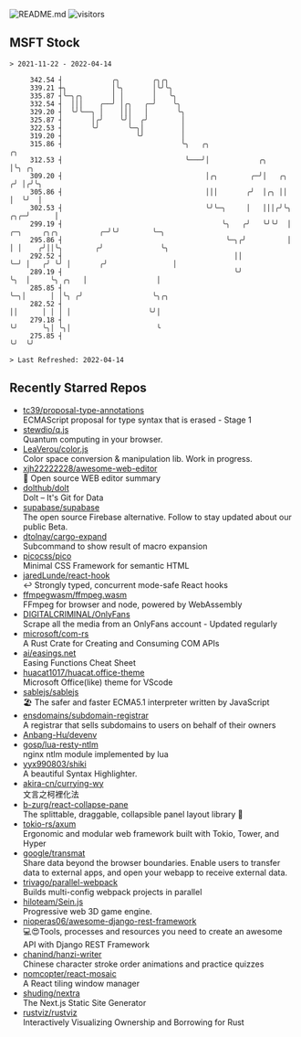 ![README.md](https://github.com/Gerhut/Gerhut/workflows/README.md/badge.svg)
![visitors](https://visitors.vercel.app/Gerhut/Gerhut?token=8cf69d1f6813d272ef062726b6070c9be4ff72038cfe5a7ded7384a8da65d866)

## MSFT Stock

```
> 2021-11-22 - 2022-04-14

     342.54 ┤            ╭╮        ╭╮╭╮                                                                          
     339.21 ┼╮           │╰╮       │╰╯╰╮                                                                         
     335.87 ┤╰─╮╭╮       │ │       │   ╰╮                                                                        
     332.54 ┤  │││    ╭──╯ │╭╮   ╭─╯    ╰╮                                                                       
     329.20 ┤  ╰╯╰──╮ │    │││   │       ╰╮                                                                      
     325.87 ┤       │╭╯    ╰╯│  ╭╯        │                                                                      
     322.53 ┤       ╰╯       ╰─╮│         │                                                                      
     319.20 ┤                  ╰╯         │                                                                      
     315.86 ┤                             ╰╮   ╭╮                                                  ╭╮            
     312.53 ┤                              ╰───╯│            ╭╮                                    │╰╮ ╭╮        
     309.20 ┤                                   │╭╮        ╭─╯│   ╭╮                              ╭╯ │╭╯╰╮       
     305.86 ┤                                   │││       ╭╯  │╭╮ ││                              │  ╰╯  │       
     302.53 ┤                                   ╰╯╰─╮     │   │││╭╯╰╮                         ╭╮╭─╯      │       
     299.19 ┤                                       ╰╮   ╭╯   ╰╯╰╯  │ ╭─╮     ╭╮╭╮          ╭─╯╰╯        ╰─╮     
     295.86 ┤                                        ╰─╮╭╯          │ │ │    ╭╯││╰╮        ╭╯              ╰╮    
     292.52 ┤                                          ││           ╰─╯ │   ╭╯ ╰╯ │       ╭╯                │    
     289.19 ┤                                          ╰╯               ╰╮  │     ╰╮ ╭╮   │                 │    
     285.85 ┤                                                            ╰─╮│      │ │╰╮ ╭╯                 ╰╮╭╮ 
     282.52 ┤                                                              ││      │ │ │ │                   ╰╯│ 
     279.18 ┤                                                              ╰╯      ╰╮│ ╰╮│                     ╰ 
     275.85 ┤                                                                       ╰╯  ╰╯                       

> Last Refreshed: 2022-04-14
```

## Recently Starred Repos

- [tc39/proposal-type-annotations](https://github.com/tc39/proposal-type-annotations)  
  ECMAScript proposal for type syntax that is erased - Stage 1
- [stewdio/q.js](https://github.com/stewdio/q.js)  
  Quantum computing in your browser.
- [LeaVerou/color.js](https://github.com/LeaVerou/color.js)  
  Color space conversion & manipulation lib. Work in progress.
- [xjh22222228/awesome-web-editor](https://github.com/xjh22222228/awesome-web-editor)  
  🔨  Open source WEB editor summary
- [dolthub/dolt](https://github.com/dolthub/dolt)  
  Dolt – It's Git for Data
- [supabase/supabase](https://github.com/supabase/supabase)  
  The open source Firebase alternative. Follow to stay updated about our public Beta.
- [dtolnay/cargo-expand](https://github.com/dtolnay/cargo-expand)  
  Subcommand to show result of macro expansion
- [picocss/pico](https://github.com/picocss/pico)  
  Minimal CSS Framework for semantic HTML
- [jaredLunde/react-hook](https://github.com/jaredLunde/react-hook)  
  ↩ Strongly typed, concurrent mode-safe React hooks
- [ffmpegwasm/ffmpeg.wasm](https://github.com/ffmpegwasm/ffmpeg.wasm)  
  FFmpeg for browser and node, powered by WebAssembly
- [DIGITALCRIMINAL/OnlyFans](https://github.com/DIGITALCRIMINAL/OnlyFans)  
  Scrape all the media from an OnlyFans account - Updated regularly
- [microsoft/com-rs](https://github.com/microsoft/com-rs)  
  A Rust Crate for Creating and Consuming COM APIs
- [ai/easings.net](https://github.com/ai/easings.net)  
  Easing Functions Cheat Sheet
- [huacat1017/huacat.office-theme](https://github.com/huacat1017/huacat.office-theme)  
  Microsoft Office(like) theme for VScode
- [sablejs/sablejs](https://github.com/sablejs/sablejs)  
  🏖️ The safer and faster ECMA5.1 interpreter written by JavaScript
- [ensdomains/subdomain-registrar](https://github.com/ensdomains/subdomain-registrar)  
  A registrar that sells subdomains to users on behalf of their owners
- [Anbang-Hu/devenv](https://github.com/Anbang-Hu/devenv)  
- [gosp/lua-resty-ntlm](https://github.com/gosp/lua-resty-ntlm)  
  nginx ntlm module implemented by lua
- [yyx990803/shiki](https://github.com/yyx990803/shiki)  
  A beautiful Syntax Highlighter.
- [akira-cn/currying-wy](https://github.com/akira-cn/currying-wy)  
  文言之柯裡化法
- [b-zurg/react-collapse-pane](https://github.com/b-zurg/react-collapse-pane)  
  The splittable, draggable, collapsible panel layout library 🎉
- [tokio-rs/axum](https://github.com/tokio-rs/axum)  
  Ergonomic and modular web framework built with Tokio, Tower, and Hyper
- [google/transmat](https://github.com/google/transmat)  
  Share data beyond the browser boundaries. Enable users to transfer data to external apps, and open your webapp to receive external data.
- [trivago/parallel-webpack](https://github.com/trivago/parallel-webpack)  
  Builds multi-config webpack projects in parallel
- [hiloteam/Sein.js](https://github.com/hiloteam/Sein.js)  
  Progressive web 3D game engine.
- [nioperas06/awesome-django-rest-framework](https://github.com/nioperas06/awesome-django-rest-framework)  
   💻😍Tools, processes and resources you need to create an awesome API with Django REST Framework
- [chanind/hanzi-writer](https://github.com/chanind/hanzi-writer)  
  Chinese character stroke order animations and practice quizzes
- [nomcopter/react-mosaic](https://github.com/nomcopter/react-mosaic)  
  A React tiling window manager
- [shuding/nextra](https://github.com/shuding/nextra)  
  The Next.js Static Site Generator
- [rustviz/rustviz](https://github.com/rustviz/rustviz)  
  Interactively Visualizing Ownership and Borrowing for Rust

